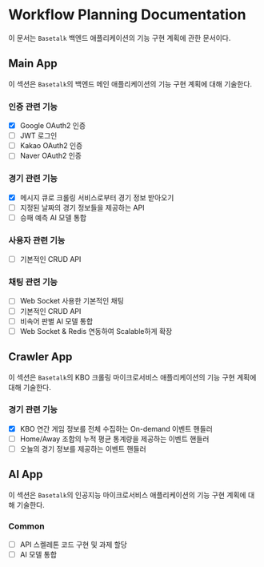 # Workflow Planning Documentation

이 문서는 `Basetalk` 백엔드 애플리케이션의 기능 구현 계획에 관한 문서이다.

## Main App

이 섹션은 `Basetalk`의 백엔드 메인 애플리케이션의 기능 구현 계획에 대해 기술한다.

### 인증 관련 기능

- [x] Google OAuth2 인증
- [ ] JWT 로그인
- [ ] Kakao OAuth2 인증
- [ ] Naver OAuth2 인증

### 경기 관련 기능

- [x] 메시지 큐로 크롤링 서비스로부터 경기 정보 받아오기
- [ ] 지정된 날짜의 경기 정보들을 제공하는 API
- [ ] 승패 예측 AI 모델 통합

### 사용자 관련 기능

- [ ] 기본적인 CRUD API

### 채팅 관련 기능

- [ ] Web Socket 사용한 기본적인 채팅
- [ ] 기본적인 CRUD API
- [ ] 비속어 판별 AI 모델 통합
- [ ] Web Socket & Redis 연동하여 Scalable하게 확장

## Crawler App

이 섹션은 `Basetalk`의 KBO 크롤링 마이크로서비스 애플리케이션의 기능 구현 계획에 대해 기술한다.

### 경기 관련 기능

- [x] KBO 연간 게임 정보를 전체 수집하는 On-demand 이벤트 핸들러
- [ ] Home/Away 조합의 누적 평균 통계량을 제공하는 이벤트 핸들러
- [ ] 오늘의 경기 정보를 제공하는 이벤트 핸들러

## AI App

이 섹션은 `Basetalk`의 인공지능 마이크로서비스 애플리케이션의 기능 구현 계획에 대해 기술한다.

### Common

- [ ] API 스켈레톤 코드 구현 및 과제 할당
- [ ] AI 모델 통합
